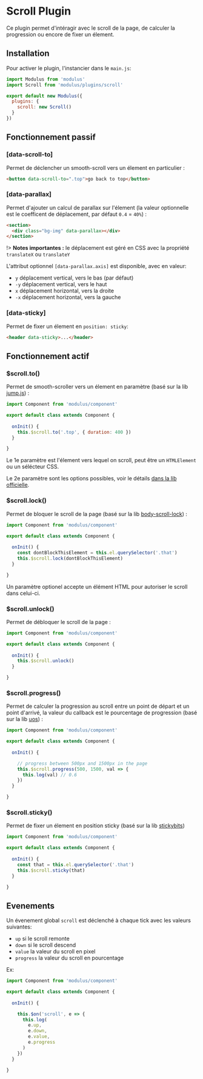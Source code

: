 # Scroll Plugin

Ce plugin permet d'intéragir avec le scroll de la page, de calculer la progression ou encore de fixer un élement.

## Installation

Pour activer le plugin, l'instancier dans le `main.js`:

```js
import Modulus from 'modulus'
import Scroll from 'modulus/plugins/scroll'

export default new Modulus({
  plugins: {
    scroll: new Scroll()
  }
})
```

## Fonctionnement passif

### [data-scroll-to]

Permet de déclencher un smooth-scroll vers un élement en particulier :

```html
<button data-scroll-to=".top">go back to top</button>
```

### [data-parallax]

Permet d'ajouter un calcul de parallax sur l'élement (la valeur optionnelle est le coefficent de déplacement, par défaut `0.4` = `40%`) :

```html
<section>
  <div class="bg-img" data-parallax></div>
</section>
```

!> **Notes importantes :** le déplacement est géré en CSS avec la propriété `translateX` ou `translateY`

L'attribut optionnel `[data-parallax.axis]` est disponible, avec en valeur:
- `y` déplacement vertical, vers le bas (par défaut)
- `-y` déplacement vertical, vers le haut
- `x` déplacement horizontal, vers la droite
- `-x` déplacement horizontal, vers la gauche

### [data-sticky]

Permet de fixer un élement en `position: sticky`:

```html
<header data-sticky>...</header>
```

## Fonctionnement actif

### $scroll.to()

Permet de smooth-scroller vers un élement en paramètre (basé sur la lib [jump.js](http://callmecavs.com/jump.js/)) :

```js
import Component from 'modulus/component'

export default class extends Component {
  
  onInit() {
    this.$scroll.to('.top', { duration: 400 })
  }

}
```

Le 1e paramètre est l'élement vers lequel on scroll, peut être un `HTMLElement` ou un sélécteur CSS.

Le 2e paramètre sont les options possibles, voir le détails [dans la lib officielle](https://github.com/callmecavs/jump.js#options).


### $scroll.lock()

Permet de bloquer le scroll de la page (basé sur la lib [body-scroll-lock](https://github.com/willmcpo/body-scroll-lock)) :

```js
import Component from 'modulus/component'

export default class extends Component {
  
  onInit() {
    const dontBlockThisElement = this.el.querySelector('.that')
    this.$scroll.lock(dontBlockThisElement)
  }

}
```

Un paramètre optionel accepte un élément HTML pour autoriser le scroll dans celui-ci.

### $scroll.unlock()

Permet de débloquer le scroll de la page :

```js
import Component from 'modulus/component'

export default class extends Component {
  
  onInit() {
    this.$scroll.unlock()
  }

}
```

### $scroll.progress()

Permet de calculer la progression au scroll entre un point de départ et un point d'arrivé, la valeur du callback est le pourcentage de progression (basé sur la lib [uos](https://github.com/vaneenige/uos)) :

```js
import Component from 'modulus/component'

export default class extends Component {
  
  onInit() {

    // progress between 500px and 1500px in the page
    this.$scroll.progress(500, 1500, val => {
      this.log(val) // 0.6
    })
  }

}
```

### $scroll.sticky()

Permet de fixer un élement en position sticky (basé sur la lib [stickybits](https://github.com/dollarshaveclub/stickybits))

```js
import Component from 'modulus/component'

export default class extends Component {
  
  onInit() {
    const that = this.el.querySelector('.that')
    this.$scroll.sticky(that)
  }

}
```

## Evenements

Un évenement global `scroll` est déclenché à chaque tick avec les valeurs suivantes:
- `up` si le scroll remonte
- `down` si le scroll descend
- `value` la valeur du scroll en pixel
- `progress` la valeur du scroll en pourcentage

Ex:
```js
import Component from 'modulus/component'

export default class extends Component {
  
  onInit() {

    this.$on('scroll', e => {
      this.log(
        e.up,
        e.down,
        e.value,
        e.progress
      )
    })
  }

}
```